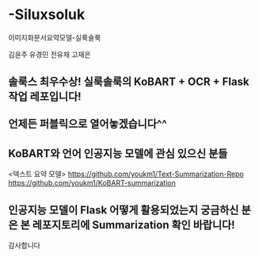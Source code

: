 # -Siluxsoluk
이미지화문서요약모델-실룩솔룩


김윤주
유경민
전유채
고재은

솔룩스 최우수상! 실룩솔룩의 KoBART + OCR + Flask 작업 레포입니다!</br>   
언제든 퍼블릭으로 열어놓겠습니다^^
------

## KoBART와 언어 인공지능 모델에 관심 있으신 분들
<텍스트 요약 모델> https://github.com/youkm1/Text-Summarization-Repo
<KoBART-summarization> https://github.com/youkm1/KoBART-summarization


## 인공지능 모델이 Flask 어떻게 활용되었는지 궁금하신 분은 본 레포지토리에 Summarization 확인 바랍니다!</br>    
감사합니다
